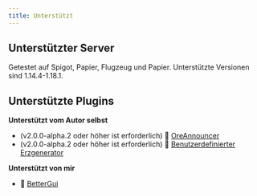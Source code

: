 ```yaml
---
title: Unterstützt
---
```


## Unterstützter Server

Getestet auf Spigot, Papier, Flugzeug und Papier. Unterstützte Versionen sind 1.14.4-1.18.1.

## Unterstützte Plugins

__Unterstützt vom Autor selbst__

* (v2.0.0-alpha.2 oder höher ist erforderlich) 📢 [OreAnnouncer](https://alessiodp.com/docs/oreannouncer/editblock#custom)
* (v2.0.0-alpha.2 oder höher ist erforderlich) 🚀 [Benutzerdefinierter Erzgenerator](https://github.com/DerFrZocker/Custom-Ore-Generator/wiki/ItemMods)

__Unterstützt von mir__

* 📌 [BetterGui](better-gui.md)
